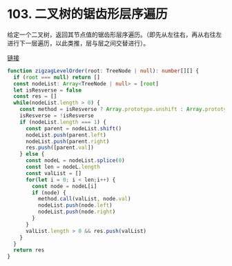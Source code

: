 # 103. 二叉树的锯齿形层序遍历

给定一个二叉树，返回其节点值的锯齿形层序遍历。（即先从左往右，再从右往左进行下一层遍历，以此类推，层与层之间交替进行）。

[链接](https://leetcode-cn.com/problems/binary-tree-zigzag-level-order-traversal/)

```ts
function zigzagLevelOrder(root: TreeNode | null): number[][] {
  if (root === null) return []
  const nodeList: Array<TreeNode | null> = [root]
  let isResverse = false
  const res = []
  while(nodeList.length > 0) {
    const method = isResverse ? Array.prototype.unshift : Array.prototype.push
    isResverse = !isResverse
    if (nodeList.length === 1) {
      const parent = nodeList.shift()
      nodeList.push(parent.left)
      nodeList.push(parent.right)
      res.push([parent.val])
    } else {
      const nodeL = nodeList.splice(0)
      const len = nodeL.length
      const valList = []
      for(let i = 0; i < len;i++) {
        const node = nodeL[i]
        if (node) {
          method.call(valList, node.val)
          nodeList.push(node.left)
          nodeList.push(node.right)
        }
      }
      valList.length > 0 && res.push(valList)
    }
  }
  return res
}
```
